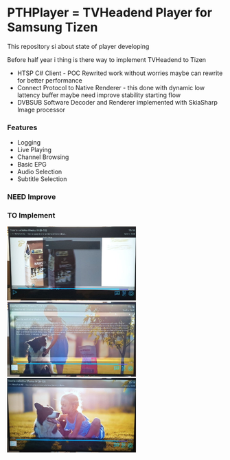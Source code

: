 # PTHPlayer = TVHeadend Player for Samsung Tizen

This repository si about state of player developing

Before half year i thing is there way to implement TVHeadend to Tizen

- HTSP C# Client - POC Rewrited work without worries maybe can rewrite for better performance
- Connect Protocol to Native Renderer - this done with dynamic low lattency buffer maybe need improve stability starting flow
- DVBSUB Software Decoder and Renderer implemented with SkiaSharp Image processor

### Features

- Logging
- Live Playing
- Channel Browsing
- Basic EPG
- Audio Selection
- Subtitle Selection

### NEED Improve

### TO Implement

<img src="https://github.com/Preclikos/PTHPLayerPublic/raw/main/photo_2021-10-12_15-17-56%20(2).jpg" width=300 />

<img src="https://github.com/Preclikos/PTHPLayerPublic/raw/main/photo_2021-10-12_15-17-56.jpg" width=300 />

<img src="https://github.com/Preclikos/PTHPLayerPublic/raw/main/photo_2021-10-12_15-19-25.jpg" width=300 />
